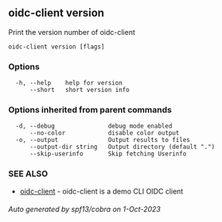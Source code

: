 ## oidc-client version

Print the version number of oidc-client

```
oidc-client version [flags]
```

### Options

```
  -h, --help    help for version
      --short   short version info
```

### Options inherited from parent commands

```
  -d, --debug               debug mode enabled
      --no-color            disable color output
  -o, --output              Output results to files
      --output-dir string   Output directory (default ".")
      --skip-userinfo       Skip fetching Userinfo
```

### SEE ALSO

* [oidc-client](oidc-client.md)	 - oidc-client is a demo CLI OIDC client

###### Auto generated by spf13/cobra on 1-Oct-2023
